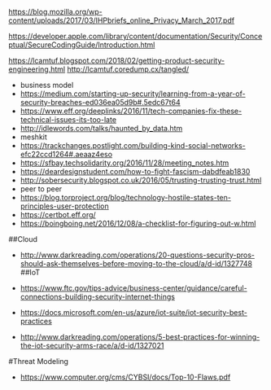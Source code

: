 https://blog.mozilla.org/wp-content/uploads/2017/03/IHPbriefs_online_Privacy_March_2017.pdf

https://developer.apple.com/library/content/documentation/Security/Conceptual/SecureCodingGuide/Introduction.html

https://lcamtuf.blogspot.com/2018/02/getting-product-security-engineering.html
http://lcamtuf.coredump.cx/tangled/

* business model
* https://medium.com/starting-up-security/learning-from-a-year-of-security-breaches-ed036ea05d9b#.5edc67t64
* https://www.eff.org/deeplinks/2016/11/tech-companies-fix-these-technical-issues-its-too-late
* http://idlewords.com/talks/haunted_by_data.htm
* meshkit
* https://trackchanges.postlight.com/building-kind-social-networks-efc22ccd1264#.aeaaz4eso
* https://sfbay.techsolidarity.org/2016/11/28/meeting_notes.htm
* https://deardesignstudent.com/how-to-fight-fascism-dabdfeab1830
* http://sobersecurity.blogspot.co.uk/2016/05/trusting-trusting-trust.html
* peer to peer
* https://blog.torproject.org/blog/technology-hostile-states-ten-principles-user-protection
* https://certbot.eff.org/
* https://boingboing.net/2016/12/08/a-checklist-for-figuring-out-w.html

##Cloud
* http://www.darkreading.com/operations/20-questions-security-pros-should-ask-themselves-before-moving-to-the-cloud/a/d-id/1327748
##IoT

* https://www.ftc.gov/tips-advice/business-center/guidance/careful-connections-building-security-internet-things
* https://docs.microsoft.com/en-us/azure/iot-suite/iot-security-best-practices
* http://www.darkreading.com/operations/5-best-practices-for-winning-the-iot-security-arms-race/a/d-id/1327021

#Threat Modeling
* https://www.computer.org/cms/CYBSI/docs/Top-10-Flaws.pdf

